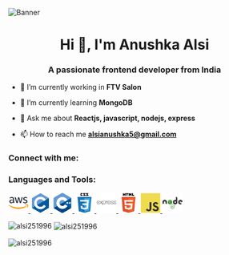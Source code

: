![Banner](https://www.google.com/url?sa=i&url=https%3A%2F%2Fwww.shutterstock.com%2Fimage-vector%2Fweb-development-banner-icon-business-website-1812243436&psig=AOvVaw32qa1D0TI_qwFL1O7R5PAR&ust=1724094509296000&source=images&cd=vfe&opi=89978449&ved=0CBIQjRxqFwoTCIDZ_dme_4cDFQAAAAAdAAAAABAE)

<h1 align="center">Hi 👋, I'm Anushka Alsi</h1>
<h3 align="center">A passionate frontend developer from India</h3>

- 🔭 I’m currently working in **FTV Salon**

- 🌱 I’m currently learning **MongoDB**

- 💬 Ask me about **Reactjs, javascript, nodejs, express**

- 📫 How to reach me **alsianushka5@gmail.com**

<h3 align="left">Connect with me:</h3>
<p align="left">
</p>

<h3 align="left">Languages and Tools:</h3>
<p align="left"> <a href="https://aws.amazon.com" target="_blank" rel="noreferrer"> <img src="https://raw.githubusercontent.com/devicons/devicon/master/icons/amazonwebservices/amazonwebservices-original-wordmark.svg" alt="aws" width="40" height="40"/> </a> <a href="https://www.cprogramming.com/" target="_blank" rel="noreferrer"> <img src="https://raw.githubusercontent.com/devicons/devicon/master/icons/c/c-original.svg" alt="c" width="40" height="40"/> </a> <a href="https://www.w3schools.com/cpp/" target="_blank" rel="noreferrer"> <img src="https://raw.githubusercontent.com/devicons/devicon/master/icons/cplusplus/cplusplus-original.svg" alt="cplusplus" width="40" height="40"/> </a> <a href="https://www.w3schools.com/css/" target="_blank" rel="noreferrer"> <img src="https://raw.githubusercontent.com/devicons/devicon/master/icons/css3/css3-original-wordmark.svg" alt="css3" width="40" height="40"/> </a> <a href="https://expressjs.com" target="_blank" rel="noreferrer"> <img src="https://raw.githubusercontent.com/devicons/devicon/master/icons/express/express-original-wordmark.svg" alt="express" width="40" height="40"/> </a> <a href="https://www.w3.org/html/" target="_blank" rel="noreferrer"> <img src="https://raw.githubusercontent.com/devicons/devicon/master/icons/html5/html5-original-wordmark.svg" alt="html5" width="40" height="40"/> </a> <a href="https://developer.mozilla.org/en-US/docs/Web/JavaScript" target="_blank" rel="noreferrer"> <img src="https://raw.githubusercontent.com/devicons/devicon/master/icons/javascript/javascript-original.svg" alt="javascript" width="40" height="40"/> </a> <a href="https://nodejs.org" target="_blank" rel="noreferrer"> <img src="https://raw.githubusercontent.com/devicons/devicon/master/icons/nodejs/nodejs-original-wordmark.svg" alt="nodejs" width="40" height="40"/> </a> </p>

<p><img align="left" src="https://github-readme-stats.vercel.app/api/top-langs?username=alsi251996&show_icons=true&locale=en&layout=compact" alt="alsi251996" /></p>

<p>&nbsp;<img align="center" src="https://github-readme-stats.vercel.app/api?username=alsi251996&show_icons=true&locale=en" alt="alsi251996" /></p>

<p><img align="center" src="https://github-readme-streak-stats.herokuapp.com/?user=alsi251996&" alt="alsi251996" /></p>




